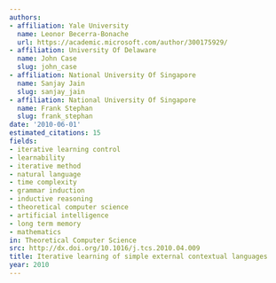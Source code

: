 ```yaml
---
authors:
- affiliation: Yale University
  name: Leonor Becerra-Bonache
  url: https://academic.microsoft.com/author/300175929/
- affiliation: University Of Delaware
  name: John Case
  slug: john_case
- affiliation: National University Of Singapore
  name: Sanjay Jain
  slug: sanjay_jain
- affiliation: National University Of Singapore
  name: Frank Stephan
  slug: frank_stephan
date: '2010-06-01'
estimated_citations: 15
fields:
- iterative learning control
- learnability
- iterative method
- natural language
- time complexity
- grammar induction
- inductive reasoning
- theoretical computer science
- artificial intelligence
- long term memory
- mathematics
in: Theoretical Computer Science
src: http://dx.doi.org/10.1016/j.tcs.2010.04.009
title: Iterative learning of simple external contextual languages
year: 2010
---
```

